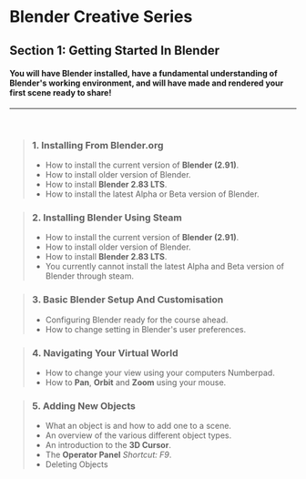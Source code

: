 # Blender Creative Series
## Section 1: Getting Started In Blender

#### You will have Blender installed, have a fundamental understanding of Blender's working environment, and will have made and rendered your first scene ready to share!
---
<br>

>### 1. Installing From Blender.org
>+ How to install the current version of **Blender (2.91)**.
>+ How to install older version of Blender.
>+ How to install **Blender 2.83 LTS**.
>+ How to install the latest Alpha or Beta version of Blender.

>### 2. Installing Blender Using Steam
>+ How to install the current version of **Blender (2.91)**.
>+ How to install older version of Blender.
>+ How to install **Blender 2.83 LTS**.
>+ You currently cannot install the latest Alpha and Beta version of Blender through steam.

>### 3. Basic Blender Setup And Customisation
>+ Configuring Blender ready for the course ahead.
>+ How to change setting in Blender's user preferences.

>### 4. Navigating Your Virtual World
>+ How to change your view using your computers Numberpad.
>+ How to **Pan**, **Orbit** and **Zoom** using your mouse.

>### 5. Adding New Objects
>+ What an object is and how to add one to a scene.
>+ An overview of the various different object types.
>+ An introduction to the **3D Cursor**.
>+ The **Operator Panel** *Shortcut: F9*.
>+ Deleting Objects




